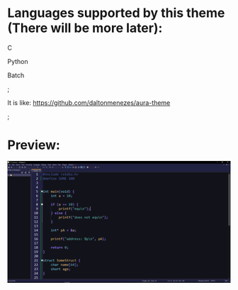 # Languages supported by this theme (There will be more later):

C

Python

Batch

;

It is like: https://github.com/daltonmenezes/aura-theme

;

# Preview:

![image](preview.png)

